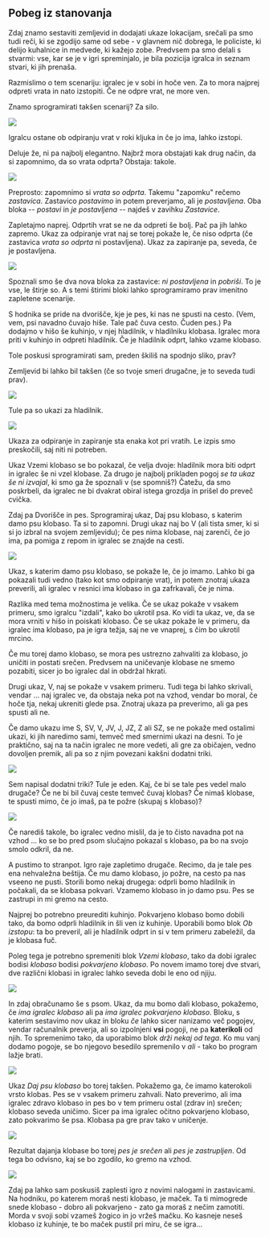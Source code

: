 ## Pobeg iz stanovanja

Zdaj znamo sestaviti zemljevid in dodajati ukaze lokacijam, srečali pa smo tudi reči, ki se zgodijo same od sebe - v glavnem nič dobrega, le policiste, ki delijo kuhalnice in medvede, ki kažejo zobe. Predvsem pa smo delali s stvarmi: vse, kar se je v igri spreminjalo, je bila pozicija igralca in seznam stvari, ki jih prenaša.

Razmislimo o tem scenariju: igralec je v sobi in hoče ven. Za to mora najprej odpreti vrata in nato izstopiti. Če ne odpre vrat, ne more ven.

Znamo sprogramirati takšen scenarij? Za silo.

<img src="01-ukazi-kljuka.png"/>

Igralcu ostane ob odpiranju vrat v roki kljuka in če jo ima, lahko izstopi.

Deluje že, ni pa najbolj elegantno. Najbrž mora obstajati kak drug način, da si zapomnimo, da so vrata odprta? Obstaja: takole.

<img src="02-ukazi-odpiranje.png"/>

Preprosto: zapomnimo si *vrata so odprta*. Takemu "zapomku" rečemo *zastavica*. Zastavico *postavimo* in potem preverjamo, ali je *postavljena*. Oba bloka -- *postavi* in *je postavljena* -- najdeš v zavihku *Zastavice*.

Zapletajmo naprej. Odprtih vrat se ne da odpreti še bolj. Pač pa jih lahko zapremo. Ukaz za odpiranje vrat naj se torej pokaže le, če niso odprta (če zastavica *vrata so odprta* ni postavljena). Ukaz za zapiranje pa, seveda, če je postavljena.

<img src="03-ukazi-odpri-zapri.png"/>

Spoznali smo še dva nova bloka za zastavice: *ni postavljena* in *pobriši*. To je vse, le štirje so. A s temi štirimi bloki lahko sprogramiramo prav imenitno zapletene scenarije.

S hodnika se pride na dvorišče, kje je pes, ki nas ne spusti na cesto. (Vem, vem, psi navadno čuvajo hiše. Tale pač čuva cesto. Čuden pes.) Pa dodajmo v hišo še kuhinjo, v njej hladilnik, v hladilniku klobasa. Igralec mora priti v kuhinjo in odpreti hladilnik. Če je hladilnik odprt, lahko vzame klobaso.

Tole poskusi sprogramirati sam, preden škiliš na spodnjo sliko, prav?

Zemljevid bi lahko bil takšen (če so tvoje smeri drugačne, je to seveda tudi prav).

<img src="zemljevid-hisa-in-cesta.png">

Tule pa so ukazi za hladilnik.

<img src="04-ukazi-hladilnik.png"/>

Ukaza za odpiranje in zapiranje sta enaka kot pri vratih. Le izpis smo preskočili, saj niti ni potreben.

Ukaz Vzemi klobaso se bo pokazal, če velja dvoje: hladilnik mora biti odprt in igralec še ni vzel klobase. Za drugo je najbolj prikladen pogoj *se ta ukaz še ni izvajal*, ki smo ga že spoznali v (se spomniš?) Čatežu, da smo poskrbeli, da igralec ne bi dvakrat obiral istega grozdja in prišel do preveč cvička.

Zdaj pa Dvorišče in pes. Sprogramiraj ukaz, Daj psu klobaso, s katerim damo psu klobaso. Ta si to zapomni. Drugi ukaz naj bo V (ali tista smer, ki si si jo izbral na svojem zemljevidu); če pes nima klobase, naj zarenči, če jo ima, pa pomiga z repom in igralec se znajde na cesti.

<img src="05-ukazi-dvorisce.png">

Ukaz, s katerim damo psu klobaso, se pokaže le, če jo imamo. Lahko bi ga pokazali tudi vedno (tako kot smo odpiranje vrat), in potem znotraj ukaza preverili, ali igralec v resnici ima klobaso in ga zafrkavali, če je nima.

Razlika med tema možnostima je velika. Če se ukaz pokaže v vsakem primeru, smo igralcu "izdali", kako bo ukrotil psa. Ko vidi ta ukaz, ve, da se mora vrniti v hišo in poiskati klobaso. Če se ukaz pokaže le v primeru, da igralec ima klobaso, pa je igra težja, saj ne ve vnaprej, s čim bo ukrotil mrcino.

Če mu torej damo klobaso, se mora pes ustrezno zahvaliti za klobaso, jo uničiti in postati srečen. Predvsem na uničevanje klobase ne smemo pozabiti, sicer jo bo igralec dal in obdržal hkrati.

Drugi ukaz, V, naj se pokaže v vsakem primeru. Tudi tega bi lahko skrivali, vendar ... naj igralec ve, da obstaja neka pot na vzhod, vendar bo moral, če hoče tja, nekaj ukreniti glede psa. Znotraj ukaza pa preverimo, ali ga pes spusti ali ne.

Če damo ukazu ime S, SV, V, JV, J, JZ, Z ali SZ, se ne pokaže med ostalimi ukazi, ki jih naredimo sami, temveč med smernimi ukazi na desni. To je praktično, saj na ta način igralec ne more vedeti, ali gre za običajen, vedno dovoljen premik, ali pa so z njim povezani kakšni dodatni triki.

<img src="dvorisce.png">

Sem napisal dodatni triki? Tule je eden. Kaj, če bi se tale pes vedel malo drugače? Če ne bi bil čuvaj ceste temveč čuvaj klobas? Če nimaš klobase, te spusti mimo, če jo imaš, pa te požre (skupaj s klobaso)?

<img src="06-ukazi-pes-pozre-igralca.png"/>

Če narediš takole, bo igralec vedno mislil, da je to čisto navadna pot na vzhod ... ko se bo pred psom slučajno pokazal s klobaso, pa bo na svojo smolo odkril, da ne.

A pustimo to stranpot. Igro raje zapletimo drugače. Recimo, da je tale pes ena nehvaležna beštija. Če mu damo klobaso, jo požre, na cesto pa nas vseeno ne pusti. Storili bomo nekaj drugega: odprli bomo hladilnik in počakali, da se klobasa pokvari. Vzamemo klobaso in jo damo psu. Pes se zastrupi in mi gremo na cesto.

Najprej bo potrebno preurediti kuhinjo. Pokvarjeno klobaso bomo dobili tako, da bomo odprli hladilnik in šli ven iz kuhinje. Uporabili bomo blok *Ob izstopu*: ta bo preveril, ali je hladilnik odprt in si v tem primeru zabeležil, da je klobasa fuč.

Poleg tega je potrebno spremeniti blok *Vzemi klobaso*, tako da dobi igralec bodisi *klobaso* bodisi *pokvarjeno klobaso*. Po novem imamo torej dve stvari, dve različni klobasi in igralec lahko seveda dobi le eno od njiju.

<img src="07-ukazi-pokvarjena-klobasa.png"/>

In zdaj obračunamo še s psom. Ukaz, da mu bomo dali klobaso, pokažemo, če *ima igralec klobaso* ali pa *ima igralec pokvarjeno klobaso*. Bloku, s katerim sestavimo nov ukaz in bloku *če* lahko sicer nanizamo več pogojev, vendar računalnik preverja, ali so izpolnjeni **vsi** pogoji, ne pa **katerikoli** od njih. To spremenimo tako, da uporabimo blok *drži nekaj od tega*. Ko mu vanj dodamo pogoje, se bo njegovo besedilo spremenilo v *ali* - tako bo program lažje brati.

<img src="blok-drzi-nekaj-od.png"/>

Ukaz *Daj psu klobaso* bo torej takšen. Pokažemo ga, če imamo katerokoli vrsto klobas. Pes se v vsakem primeru zahvali. Nato preverimo, ali ima igralec zdravo klobaso in pes bo v tem primeru ostal (zdrav in) srečen; klobaso seveda uničimo. Sicer pa ima igralec očitno pokvarjeno klobaso, zato pokvarimo še psa. Klobasa pa gre prav tako v uničenje.

<img src="08-ukazi-psu-klobaso.png"/>

Rezultat dajanja klobase bo torej *pes je srečen* ali *pes je zastrupljen*. Od tega bo odvisno, kaj se bo zgodilo, ko gremo na vzhod.

<img src="09-ukazi-pes-na-cesto.png"/>

Zdaj pa lahko sam poskusiš zaplesti igro z novimi nalogami in zastavicami. Na hodniku, po katerem moraš nesti klobaso, je maček. Ta ti mimogrede snede klobaso - dobro ali pokvarjeno - zato ga moraš z nečim zamotiti. Morda v svoji sobi vzameš žogico in jo vržeš mačku. Ko kasneje neseš klobaso iz kuhinje, te bo maček pustil pri miru, če se igra...
